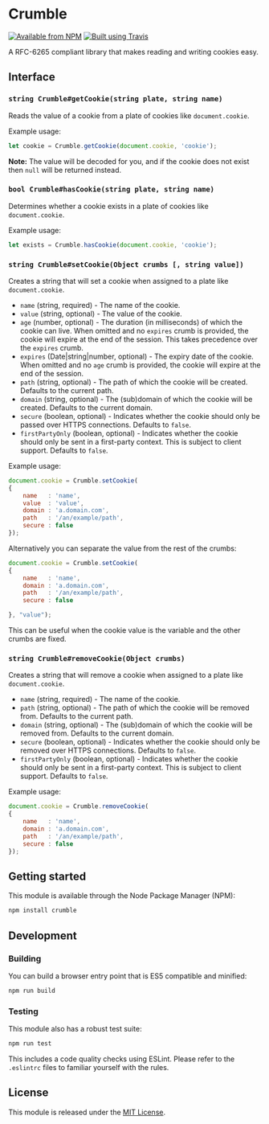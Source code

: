 # Crumble

[![Available from NPM](https://img.shields.io/npm/v/crumble.svg?maxAge=900)](https://www.npmjs.com/package/crumble)
[![Built using Travis](https://img.shields.io/travis/lsphillips/Crumble/master.svg?maxAge=900)](https://travis-ci.org/lsphillips/Crumble)

A RFC-6265 compliant library that makes reading and writing cookies easy.

## Interface

### `string Crumble#getCookie(string plate, string name)`

Reads the value of a cookie from a plate of cookies like `document.cookie`.

Example usage:

``` js
let cookie = Crumble.getCookie(document.cookie, 'cookie');
```

**Note:** The value will be decoded for you, and if the cookie does not exist then `null` will be returned instead.

### `bool Crumble#hasCookie(string plate, string name)`

Determines whether a cookie exists in a plate of cookies like `document.cookie`.

Example usage:

``` js
let exists = Crumble.hasCookie(document.cookie, 'cookie');
```

### `string Crumble#setCookie(Object crumbs [, string value])`

Creates a string that will set a cookie when assigned to a plate like `document.cookie`.

* `name` (string, required) - The name of the cookie.
* `value` (string, optional) - The value of the cookie.
* `age` (number, optional) - The duration (in milliseconds) of which the cookie can live. When omitted and no `expires` crumb is provided, the cookie will expire at the end of the session. This takes precedence over the `expires` crumb.
* `expires` (Date|string|number, optional) - The expiry date of the cookie. When omitted and no `age` crumb is provided, the cookie will expire at the end of the session.
* `path` (string, optional) - The path of which the cookie will be created. Defaults to the current path.
* `domain` (string, optional) - The (sub)domain of which the cookie will be created. Defaults to the current domain.
* `secure` (boolean, optional) - Indicates whether the cookie should only be passed over HTTPS connections. Defaults to `false`.
* `firstPartyOnly` (boolean, optional) - Indicates whether the cookie should only be sent in a first-party context. This is subject to client support. Defaults to `false`.

Example usage:

``` js
document.cookie = Crumble.setCookie(
{
	name   : 'name',
	value  : 'value',
	domain : 'a.domain.com',
	path   : '/an/example/path',
	secure : false
});
```

Alternatively you can separate the value from the rest of the crumbs:

``` js
document.cookie = Crumble.setCookie(
{
	name   : 'name',
	domain : 'a.domain.com',
	path   : '/an/example/path',
	secure : false

}, "value");
```

This can be useful when the cookie value is the variable and the other crumbs are fixed.

### `string Crumble#removeCookie(Object crumbs)`

Creates a string that will remove a cookie when assigned to a plate like `document.cookie`.

* `name` (string, required) - The name of the cookie.
* `path` (string, optional) - The path of which the cookie will be removed from. Defaults to the current path.
* `domain` (string, optional) - The (sub)domain of which the cookie will be removed from. Defaults to the current domain.
* `secure` (boolean, optional) - Indicates whether the cookie should only be removed over HTTPS connections. Defaults to `false`.
* `firstPartyOnly` (boolean, optional) - Indicates whether the cookie should only be sent in a first-party context. This is subject to client support. Defaults to `false`.

Example usage:

``` js
document.cookie = Crumble.removeCookie(
{
	name   : 'name',
	domain : 'a.domain.com',
	path   : '/an/example/path',
	secure : false
});
```

## Getting started

This module is available through the Node Package Manager (NPM):

``` sh
npm install crumble
```

## Development

### Building

You can build a browser entry point that is ES5 compatible and minified:

``` sh
npm run build
```

### Testing

This module also has a robust test suite:

``` sh
npm run test
```

This includes a code quality checks using ESLint. Please refer to the `.eslintrc` files to familiar yourself with the rules.

## License

This module is released under the [MIT License](LICENSE.txt).
